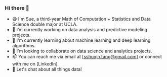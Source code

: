 ### Hi there 👋

- 😄 I'm Sue, a third-year Math of Computation + Statistics and Data Science double major at UCLA.
- 🔭 I’m currently working on data analysis and predictive modeling projects.
- 🌱 I'm currently learning about machine learning and deep learning algorithms.
- 👯 I'm looking to collaborate on data science and analytics projects.
- 📫 You can reach me via email at [sshuqin.tang@gmail.com] or connect with me on [LinkedIn].
- 💬 Let's chat about all things data!

<!--
**sqtang37/sqtang37** is a ✨ _special_ ✨ repository because its `README.md` (this file) appears on your GitHub profile.

Here are some ideas to get you started:

- 🔭 I’m currently working on ...
- 🌱 I’m currently learning ...
- 👯 I’m looking to collaborate on ...
- 🤔 I’m looking for help with ...
- 💬 Ask me about ...
- 📫 How to reach me: ...
- 😄 Pronouns: ...
- ⚡ Fun fact: ...
-->
